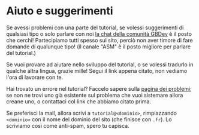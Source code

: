 # Aiuto e suggerimenti

Se avessi problemi con una parte del tutorial, se volessi suggerimenti di qualsiasi tipo o solo parlare con noi [la chat della comunità GBDev](<https://gbdev.io/chat>) è il posto che cerchi!
Partecipiamo tutti spesso sul sito, perciò non aver timore di fare domande di qualunque tipo!
(il canale "ASM" è il posto migliore per parlare del tutorial.)

Se vuoi provare ad aiutare nello sviluppo del tutorial, o se volessi tradurlo in qualche altra lingua, grazie mille!
Segui il link appena citato, non vediamo l'ora di lavorare con te.

Hai trovato un errore nel tutorial?
Faccelo sapere sulla [pagina dei problemi](<https://github.com/ISSOtm/gb-asm-tutorial/issues>); se non ne trovi uno già esistente sul problema che vuoi sistemare allora creane uno, o contattaci col link che abbiamo citato prima.

Se preferisci la mail, allora scrivi a `tutorial@<dominio>`, rimpiazzando `<dominio>` con il nome del dominio del sito (che finisce con `.fr`).
Lo scriviamo così come anti-spam, spero tu capisca.
